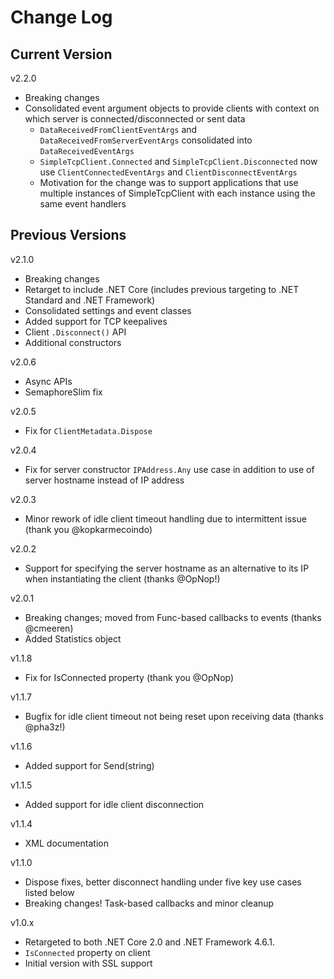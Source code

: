 # Change Log

## Current Version

v2.2.0
 
- Breaking changes
- Consolidated event argument objects to provide clients with context on which server is connected/disconnected or sent data
  - ```DataReceivedFromClientEventArgs``` and ```DataReceivedFromServerEventArgs``` consolidated into ```DataReceivedEventArgs```
  - ```SimpleTcpClient.Connected``` and ```SimpleTcpClient.Disconnected``` now use ```ClientConnectedEventArgs``` and ```ClientDisconnectEventArgs```
  - Motivation for the change was to support applications that use multiple instances of SimpleTcpClient with each instance using the same event handlers

## Previous Versions

v2.1.0

- Breaking changes
- Retarget to include .NET Core (includes previous targeting to .NET Standard and .NET Framework)
- Consolidated settings and event classes
- Added support for TCP keepalives
- Client ```.Disconnect()``` API
- Additional constructors

v2.0.6

- Async APIs
- SemaphoreSlim fix

v2.0.5

- Fix for ```ClientMetadata.Dispose```

v2.0.4

- Fix for server constructor ```IPAddress.Any``` use case in addition to use of server hostname instead of IP address

v2.0.3

- Minor rework of idle client timeout handling due to intermittent issue (thank you @kopkarmecoindo)

v2.0.2

- Support for specifying the server hostname as an alternative to its IP when instantiating the client (thanks @OpNop!)

v2.0.1

- Breaking changes; moved from Func-based callbacks to events (thanks @cmeeren)
- Added Statistics object

v1.1.8

- Fix for IsConnected property (thank you @OpNop)

v1.1.7

- Bugfix for idle client timeout not being reset upon receiving data (thanks @pha3z!)

v1.1.6

- Added support for Send(string) 

v1.1.5

- Added support for idle client disconnection

v1.1.4

- XML documentation

v1.1.0

- Dispose fixes, better disconnect handling under five key use cases listed below
- Breaking changes!  Task-based callbacks and minor cleanup

v1.0.x

- Retargeted to both .NET Core 2.0 and .NET Framework 4.6.1.
- ```IsConnected``` property on client
- Initial version with SSL support 
